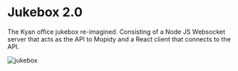 # Jukebox 2.0

The Kyan office jukebox re-imagined. Consisting of a Node JS Websocket server that acts as the API to Mopidy and a React client that connects to the API.

![jukebox](https://user-images.githubusercontent.com/2031/34292818-39963d0a-e6fa-11e7-93b0-0c29be64e568.png)
